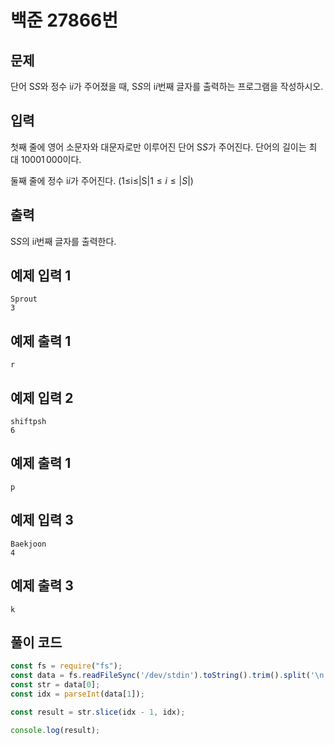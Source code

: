 # 백준 27866번
## 문제

단어 S$S$와 정수 i$i$가 주어졌을 때, S$S$의 i$i$번째 글자를 출력하는 프로그램을 작성하시오.

## 입력

첫째 줄에 영어 소문자와 대문자로만 이루어진 단어 S$S$가 주어진다. 단어의 길이는 최대 1000$1\,000$이다.

둘째 줄에 정수 i$i$가 주어진다. (1≤i≤|S|$1 \le i \le \left|S\right|$)

## 출력

S$S$의 i$i$번째 글자를 출력한다.

## 예제 입력 1

```
Sprout
3
```

## 예제 출력 1

```
r
```

## 예제 입력 2

```
shiftpsh
6
```

## 예제 출력 1

```
p
```

## 예제 입력 3

```
Baekjoon
4
```

## 예제 출력 3

```
k
```

## 풀이 코드

```js
const fs = require("fs");
const data = fs.readFileSync('/dev/stdin').toString().trim().split('\n');
const str = data[0];
const idx = parseInt(data[1]);

const result = str.slice(idx - 1, idx);

console.log(result);
```